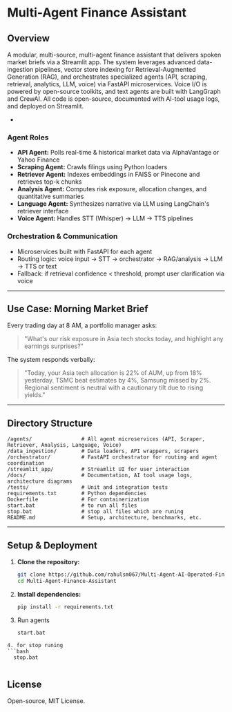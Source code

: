 # Multi-Agent Finance Assistant

## Overview
A modular, multi-source, multi-agent finance assistant that delivers spoken market briefs via a Streamlit app. The system leverages advanced data-ingestion pipelines, vector store indexing for Retrieval-Augmented Generation (RAG), and orchestrates specialized agents (API, scraping, retrieval, analytics, LLM, voice) via FastAPI microservices. Voice I/O is powered by open-source toolkits, and text agents are built with LangGraph and CrewAI. All code is open-source, documented with AI-tool usage logs, and deployed on Streamlit.

-



### Agent Roles
- **API Agent:** Polls real-time & historical market data via AlphaVantage or Yahoo Finance
- **Scraping Agent:** Crawls filings using Python loaders
- **Retriever Agent:** Indexes embeddings in FAISS or Pinecone and retrieves top-k chunks
- **Analysis Agent:** Computes risk exposure, allocation changes, and quantitative summaries
- **Language Agent:** Synthesizes narrative via LLM using LangChain's retriever interface
- **Voice Agent:** Handles STT (Whisper) → LLM → TTS pipelines

### Orchestration & Communication
- Microservices built with FastAPI for each agent
- Routing logic: voice input → STT → orchestrator → RAG/analysis → LLM → TTS or text
- Fallback: if retrieval confidence < threshold, prompt user clarification via voice

---

## Use Case: Morning Market Brief
Every trading day at 8 AM, a portfolio manager asks:
> "What's our risk exposure in Asia tech stocks today, and highlight any earnings surprises?"

The system responds verbally:
> "Today, your Asia tech allocation is 22% of AUM, up from 18% yesterday. TSMC beat estimates by 4%, Samsung missed by 2%. Regional sentiment is neutral with a cautionary tilt due to rising yields."

---

## Directory Structure
```
/agents/                # All agent microservices (API, Scraper, Retriever, Analysis, Language, Voice)
/data_ingestion/        # Data loaders, API wrappers, scrapers
/orchestrator/          # FastAPI orchestrator for routing and agent coordination
/streamlit_app/         # Streamlit UI for user interaction
/docs/                  # Documentation, AI tool usage logs, architecture diagrams
/tests/                 # Unit and integration tests
requirements.txt        # Python dependencies
Dockerfile              # For containerization
start.bat               # to run all files
stop.bat                # stop all files which are runing
README.md               # Setup, architecture, benchmarks, etc.
```

---

## Setup & Deployment
1. **Clone the repository:**
   ```bash
   git clone https://github.com/rahulsm067/Multi-Agent-AI-Operated-Finance-Assistant.git
   cd Multi-Agent-Finance-Assistant
   ```
2. **Install dependencies:**
   ```bash
   pip install -r requirements.txt
   ```
3. Run agents
   ```bash
   start.bat
 ```
4. for stop runing
```bash
   stop.bat
   
   ```



## License
Open-source, MIT License.
